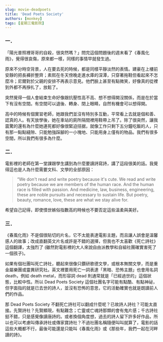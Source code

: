 ```yaml
---
slug: movie-deadpoets
title: 'Dead Poets Society'
authors: [monkey]
tags: [星期三電影院]
---
```


### 一．
「陽光普照裡哥哥的自殺，很突然嗎？」問完這個問題後的週末看了《春風化雨》，覺得很哀傷，原來都一樣，同樣的事情早就發生過。
<!-- truncate -->

原來不分時空背景，人在要去死的時候，都是同樣平靜淡然的表情。建豪在上樓前安靜的把長褲折整齊；素熙在冬天傍晚走進水庫的深潭，只穿著拖鞋但看起來不怎麼冷；尼爾對於父親的安排不再表示意見。他們臉上甚至有點微笑，好像真的從裡到外都不再掙扎了，放鬆了。

突然覺得一個人會結束生命好像跟抗壓性高不高、想不想得開沒關係，而是在於當下有沒有空間。有空間可以退後、轉身、閉上眼睛，自然有機會可以想得開。

高中的時候有個實習老師，她跟我們並沒有特別多互動，平常看上去就是個和善、認真的人。有天放學後，她在車站的廁所隔間裡用鞋帶上吊了。除了很突然，讓我震驚的還有為什麼她連死都好像很緊迫拮据，就像工作只剩下五分鐘吃飯的人，只有那一點點縫隙、只能勉強踩腳的一小塊地、只能用身上僅有的物品。我們有很多空間，所以我們有很多為什麼。


### 二．
電影裡的老師在第一堂課跟學生講到為什麼要讀詩寫詩，講了這段很美的話。我覺得這也是人為什麼需要文科、文學的全部原因：

> “We don't read and write poetry because it's cute. We read and write poetry because we are members of the human race. And the human race is filled with passion. And medicine, law, business, engineering, these are noble pursuits and necessary to sustain life. But poetry, beauty, romance, love, these are what we stay alive for.

希望自己記得，即使憤世嫉俗指數高的時候也不要否定這些溫柔與美好。

### 三．
《春風化雨》不是個很貼切的片名，它不太能表達電影主題，而且讓人誤會是溫馨感人的故事；改成直翻英文片名或許是不錯的選擇，但我也不太喜歡《死亡詩社》這個翻譯，太強烈了 (雖然對電影裡的大人來說自由派教學和自組社團確實害死了一個孩子)。

如果有個社團叫死亡詩社，聽起來很像只鑽研歌德文學，或根本無關文學，而是重金屬樂團或靈異研究社。英文裡要用死亡一詞表達「黑暗、恐怖主題」也會用名詞 death，例如 death metal，而形容詞 dead 則通常就是「已經過世的」這個狀態，比較中性。所以 Dead Poets Society 這個社團名字可能有點酷、有點神祕，但字面指的就是已去世的詩人，並沒有恐怖的意思，它的活動確實也就是朗讀前人們的作品。

那 Dead Poets Society 不翻死亡詩社可以翻成什麼呢？已故詩人詩社？可能太直接。先賢詩社？先賢顯現，有點難念；亡靈或亡魂詩那類的會有鬼片感；千古詩社挺不錯，只是感覺像讀唐詩的。或者換個角度想，過去的詩人留下許多好作品，所以也可以考慮叫傳承詩社或傳家寶詩社？不過社團名稱隨便叫叫就算了，電影的話這些大概都不行，最後可能還是只能叫《春風化雨》或《那些年，我們一起在河畔讀的詩》。

